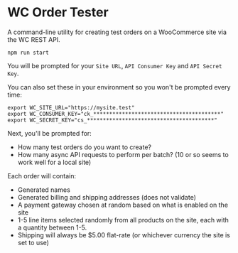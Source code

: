 WC Order Tester
===============
A command-line utility for creating test orders on a WooCommerce site via the WC REST API.

`npm run start`

You will be prompted for your `Site URL`, `API Consumer Key` and `API Secret Key`.

You can also set these in your environment so you won't be prompted every time:
```
export WC_SITE_URL="https://mysite.test"
export WC_CONSUMER_KEY="ck_****************************************"
export WC_SECRET_KEY="cs_****************************************"
```

Next, you'll be prompted for:

* How many test orders do you want to create?
* How many async API requests to perform per batch? (10 or so seems to work well for a local site)

Each order will contain:

* Generated names
* Generated billing and shipping addresses (does not validate)
* A payment gateway chosen at random based on what is enabled on the site
* 1-5 line items selected randomly from all products on the site, each with a quantity between 1-5.
* Shipping will always be $5.00 flat-rate (or whichever currency the site is set to use)
